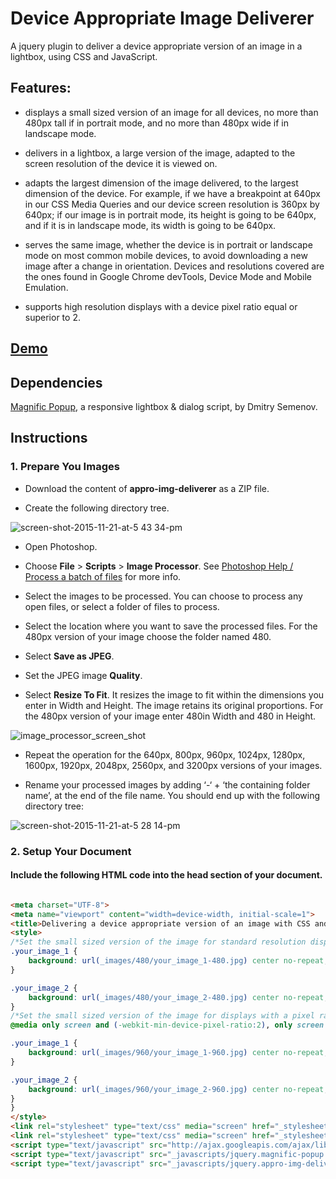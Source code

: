 # Device Appropriate Image Deliverer

A jquery plugin to deliver a device appropriate version of an image in a lightbox, using CSS and JavaScript.

## Features:

- displays a small sized version of an image for all devices, no more than 480px tall if in portrait mode, and no more than 480px wide if in landscape mode.

- delivers in a lightbox, a large version of the image, adapted to the screen resolution of the device it is viewed on.

- adapts the largest dimension of the image delivered, to the largest dimension of the device. For example, if we have a breakpoint at 640px in our CSS Media Queries and our device screen resolution is 360px by 640px; if our image is in portrait mode, its height is going to be 640px, and if it is in landscape mode, its width is going to be 640px.

- serves the same image, whether the device is in portrait or landscape mode on most common mobile devices, to avoid downloading a new image after a change in orientation. Devices and resolutions covered are the ones found in Google Chrome devTools, Device Mode and Mobile Emulation.

- supports high resolution displays with a device pixel ratio equal or superior to 2.


## [Demo](http://htmlpreview.github.io/?https://github.com/nbeaumont/appro-img-deliverer/blob/master/index.html)

## Dependencies

[Magnific Popup](http://dimsemenov.com/plugins/magnific-popup/), a responsive lightbox & dialog script, by Dmitry Semenov.

## Instructions

### 1. Prepare You Images

  * Download the content of **appro-img-deliverer** as a ZIP file.
  
  * Create the following directory tree.
  
![screen-shot-2015-11-21-at-5 43 34-pm](https://cloud.githubusercontent.com/assets/10236829/11320919/e3c3645e-9078-11e5-9b27-0b2400421352.png)

  * Open Photoshop.

  * Choose **File** > **Scripts** > **Image Processor**. See [Photoshop Help / 
Process a batch of files](https://helpx.adobe.com/photoshop/using/processing-batch-files.html) for more info.

  * Select the images to be processed. You can choose to process any open files, or select a folder of files to process.

  * Select the location where you want to save the processed files. For the 480px version of your image choose the folder named 480.

  * Select **Save as JPEG**.

  * Set the JPEG image **Quality**.

  * Select **Resize To Fit**. It resizes the image to fit within the dimensions you enter in Width and Height. The image retains its original proportions. For the 480px version of your image enter 480in Width and 480 in Height.

![image_processor_screen_shot](https://cloud.githubusercontent.com/assets/10236829/11309892/80c900d2-8f94-11e5-8115-99778741f5af.png)

  * Repeat the operation for the 640px, 800px, 960px, 1024px, 1280px, 1600px, 1920px, 2048px, 2560px, and 3200px versions of your images.

  * Rename your processed images by adding ‘-‘ + ‘the containing folder name’, at the end of the file name. You should end up with the following directory tree:

![screen-shot-2015-11-21-at-5 28 14-pm](https://cloud.githubusercontent.com/assets/10236829/11320921/18631736-9079-11e5-8624-09d634708dcb.png)

### 2. Setup Your Document

#### Include the following HTML code into the head section of your document.

```html

<meta charset="UTF-8">
<meta name="viewport" content="width=device-width, initial-scale=1">
<title>Delivering a device appropriate version of an image with CSS and JavaScript</title>
<style>
/*Set the small sized version of the image for standard resolution displays*/
.your_image_1 {
	background: url(_images/480/your_image_1-480.jpg) center no-repeat;
}

.your_image_2 {
	background: url(_images/480/your_image_2-480.jpg) center no-repeat;
}
/*Set the small sized version of the image for displays with a pixel ratio superior or equal to 2*/
@media only screen and (-webkit-min-device-pixel-ratio:2), only screen and (min-resolution:192dpi), only screen and (min-resolution:2dppx) {

.your_image_1 {
	background: url(_images/960/your_image_1-960.jpg) center no-repeat;
}

.your_image_2 {
	background: url(_images/960/your_image_2-960.jpg) center no-repeat;
}
}
</style>
<link rel="stylesheet" type="text/css" media="screen" href="_stylesheets/magnific-popup.css">
<link rel="stylesheet" type="text/css" media="screen" href="_stylesheets/appro-img-deliverer.css">
<script type="text/javascript" src="http://ajax.googleapis.com/ajax/libs/jquery/1.11.1/jquery.min.js"></script>
<script type="text/javascript" src="_javascripts/jquery.magnific-popup.min.js"></script>
<script type="text/javascript" src="_javascripts/jquery.appro-img-deliverer.js"></script>

```



